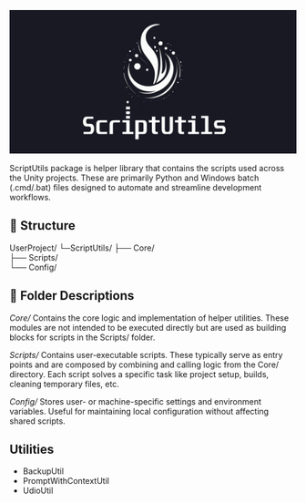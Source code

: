 ![project logo](doc-assets/repository-open-graph-cover.png)

ScriptUtils package is helper library that contains the scripts used across the Unity projects. These are primarily Python and Windows batch (.cmd/.bat) files designed to automate and streamline development workflows.

## 📁 Structure
UserProject/
└─ScriptUtils/
  ├── Core/       
  ├── Scripts/    
  └── Config/     

## 📂 Folder Descriptions

*Core/* 
Contains the core logic and implementation of helper utilities. These modules are not intended to be executed directly but are used as building blocks for scripts in the Scripts/ folder.

*Scripts/*
Contains user-executable scripts. These typically serve as entry points and are composed by combining and calling logic from the Core/ directory. Each script solves a specific task like project setup, builds, cleaning temporary files, etc.

*Config/*
Stores user- or machine-specific settings and environment variables. Useful for maintaining local configuration without affecting shared scripts.


## Utilities

- BackupUtil 
- PromptWithContextUtil
- UdioUtil